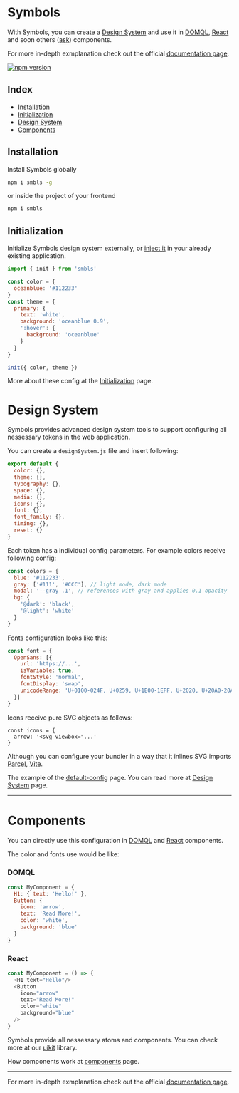 # Symbols
With Symbols, you can create a [Design System](https://github.com/symbo-ls/smbls/tree/main/packages/scratch) and use it in [DOMQL](https://github.com/symbo-ls/smbls/tree/main/uikit/domql), [React](https://github.com/symbo-ls/smbls/tree/main/uikit/react) and soon others ([ask](https://github.com/orgs/symbo-ls/discussions/categories/feature-request)) components.

For more in-depth exmplanation check out the official [documentation page](https://symbols.app/developers).

[![npm version](https://badge.fury.io/js/smbls.svg)](https://badge.fury.io/js/smbls)

## Index
- [Installation](https://github.com/symbo-ls/smbls#installation)
- [Initialization](https://github.com/symbo-ls/smbls#initialization)
- [Design System](https://github.com/symbo-ls/smbls#design-system)
- [Components](https://github.com/symbo-ls/smbls#components)


## Installation
Install Symbols globally

```bash
npm i smbls -g
```

or inside the project of your frontend

```bash
npm i smbls
```

## Initialization

Initialize Symbols design system externally, or [inject it](https://symbols.app/docs/intro#configuration) in your already existing application.

```javascript
import { init } from 'smbls'

const color = {
  oceanblue: '#112233'
}
const theme = {
  primary: {
    text: 'white',
    background: 'oceanblue 0.9',
    ':hover': {
      background: 'oceanblue'
    }
  }
}

init({ color, theme })
```

More about these config at the [Initialization](https://symbols.app/docs/intro#initialization) page.


# Design System

Symbols provides advanced design system tools to support configuring all nessessary tokens in the web application.

You can create a `designSystem.js` file and insert following:

```javascript
export default {
  color: {},
  theme: {},
  typography: {},
  space: {},
  media: {},
  icons: {},
  font: {},
  font_family: {},
  timing: {},
  reset: {}
}
```

Each token has a individual config parameters. For example colors receive following config:

```javascript
const colors = {
  blue: '#112233',
  gray: ['#111', '#CCC'], // light mode, dark mode
  modal: '--gray .1', // references with gray and applies 0.1 opacity
  bg: {
    '@dark': 'black',
    '@light': 'white'
  }
}
```

Fonts configuration looks like this:

```javascript
const font = {
  OpenSans: [{
    url: 'https://...',
    isVariable: true,
    fontStyle: 'normal',
    fontDisplay: 'swap',
    unicodeRange: 'U+0100-024F, U+0259, U+1E00-1EFF, U+2020, U+20A0-20AB, U+20AD-20CF, U+2113, U+2C60-2C7F, U+A720-A7FF'
  }]
}
```

Icons receive pure SVG objects as follows:

```javascipt
const icons = {
  arrow: '<svg viewbox="...'
}
```

Although you can configure your bundler in a way that it inlines SVG imports [Parcel](https://github.com/ewanmellor/parcel-plugin-inline-svg), [Vite](https://www.npmjs.com/package/vite-svg-loader).

The example of the [default-config](https://github.com/symbo-ls/smbls/tree/main/packages/default-config) page. You can read more at [Design System](https://symbols.app/docs/design-system) page.

---

# Components

You can directly use this configuration in [DOMQL](https://github.com/symbo-ls/smbls/tree/main/uikit/domql) and [React](https://github.com/symbo-ls/smbls/tree/main/uikit/react) components.

The color and fonts use would be like:

### DOMQL

```javascript
const MyComponent = {
  H1: { text: 'Hello!' },
  Button: {
    icon: 'arrow',
    text: 'Read More!',
    color: 'white',
    background: 'blue'
  }
}
```

### React

```javascript
const MyComponent = () => {
  <H1 text="Hello"/>
  <Button
    icon="arrow"
    text="Read More!"
    color="white"
    background="blue"
  />
}
```

Symbols provide all nessessary atoms and components. You can check more at our [uikit](https://symbols.app/components) library.

How components work at [components](https://symbols.app/docs/components) page.

---

For more in-depth exmplanation check out the official [documentation page](https://symbols.app/developers).
